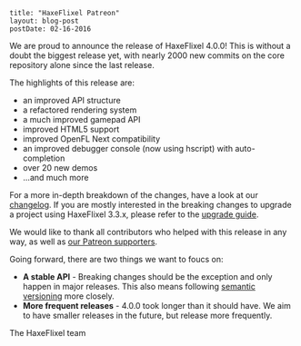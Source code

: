 ```
title: "HaxeFlixel Patreon"
layout: blog-post
postDate: 02-16-2016
```

We are proud to announce the release of HaxeFlixel 4.0.0! This is without a doubt the biggest release yet, with nearly 2000 new commits on the core repository alone since the last release.

The highlights of this release are:

* an improved API structure
* a refactored rendering system
* a much improved gamepad API
* improved HTML5 support
* improved OpenFL Next compatibility
* an improved debugger console (now using hscript) with auto-completion
* over 20 new demos
* ...and much more

For a more in-depth breakdown of the changes, have a look at our [changelog](https://github.com/HaxeFlixel/flixel/blob/master/CHANGELOG.md). If you are mostly interested in the breaking changes to upgrade a project using HaxeFlixel 3.3.x, please refer to the [upgrade guide](http://haxeflixel.com/documentation/upgrade-guide-4-0-0/).

We would like to thank all contributors who helped with this release in any way, as well as [our Patreon supporters](https://www.patreon.com/user?u=94916&ty=p).
	
Going forward, there are two things we want to foucs on:
	
* **A stable API** - Breaking changes should be the exception and only happen in major releases. This also means following [semantic versioning](http://semver.org/) more closely.
* **More frequent releases** - 4.0.0 took longer than it should have. We aim to have smaller releases in the future, but release more frequently.

The HaxeFlixel team
